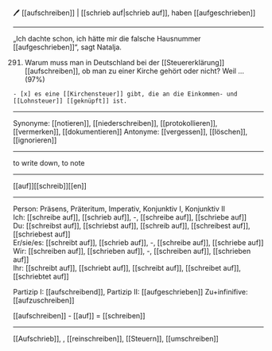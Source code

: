 🖊️ [[aufschreiben]] | [[schrieb auf|schrieb auf]], haben [[aufgeschrieben]]

---

„Ich dachte schon, ich hätte mir die falsche Hausnummer [[aufgeschrieben]]“, sagt Natalja.

291. Warum muss man in Deutschland bei der [[Steuererklärung]] [[aufschreiben]], ob man zu einer Kirche gehört oder nicht? Weil … (97%)


    - [x] es eine [[Kirchensteuer]] gibt, die an die Einkommen- und [[Lohnsteuer]] [[geknüpft]] ist.

---

Synonyme: [[notieren]], [[niederschreiben]], [[protokollieren]], [[vermerken]], [[dokumentieren]]
Antonyme: [[vergessen]], [[löschen]], [[ignorieren]]

---

to write down, to note

---

[[auf]][[schreib]][[en]]

---

Person: Präsens, Präteritum, Imperativ, Konjunktiv I, Konjunktiv II  
Ich: [[schreibe auf]], [[schrieb auf]], -, [[schreibe auf]], [[schriebe auf]]  
Du: [[schreibst auf]], [[schriebst auf]], [[schreib auf]], [[schreibest auf]], [[schriebest auf]]  
Er/sie/es: [[schreibt auf]], [[schrieb auf]], -, [[schreibe auf]], [[schriebe auf]]  
Wir: [[schreiben auf]], [[schrieben auf]], -, [[schreiben auf]], [[schrieben auf]]  
Ihr: [[schreibt auf]], [[schriebt auf]], [[schreibt auf]], [[schreibet auf]], [[schriebtet auf]]

Partizip I: [[aufschreibend]],
Partizip II: [[aufgeschrieben]]
Zu+infinifive: [[aufzuschreiben]]

[[aufschreiben]] - [[auf]] = [[schreiben]]

---

[[Aufschrieb]], , [[reinschreiben]], [[Steuern]], [[umschreiben]]
